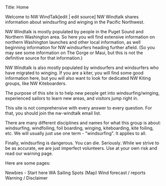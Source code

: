 Title: Home

Welcome to NW WindTalk[edit | edit source]
NW Windtalk shares information about windsurfing and winging in the Pacific Northwest.

NW Windtalk is mostly populated by people in the Puget Sound and Northern Washington area. So here you will find extensive information on northern Washington launches and other local information, as well beginning information for NW windsurfers heading further afield. (So you may see some information on The Gorge or Maui, but this is not the definitive source for that information.)

NW Windtalk is also mostly populated by windsurfers and windsurfers who have migrated to winging. If you are a kiter, you will find some good information here, but you will also want to look for dedicated NW Kiting groups, like NW Kiteboarders.

The purpose of this site is to help new people get into windsurfing/winging, experienced sailors to learn new areas, and visitors jump right in.

This site is not comprehensive with every answer to every question. For that, you should join the nw-windtalk email list.

There are many different disciplines and names for what this group is about: windsurfing, windfoiling, foil boarding, winging, kiteboarding, kite foiling, etc. We will usually just use one term - "windsurfing". It applies to all.

Finally, windsurfing is dangerous. You can die. Seriously. While we strive to be as accurate, we are just imperfect volunteers. Use at your own risk and read our warning page.

Here are some pages:

Newbies - Start here
WA Sailing Spots (Map)
Wind forecast / reports
Warning / Disclaimer
